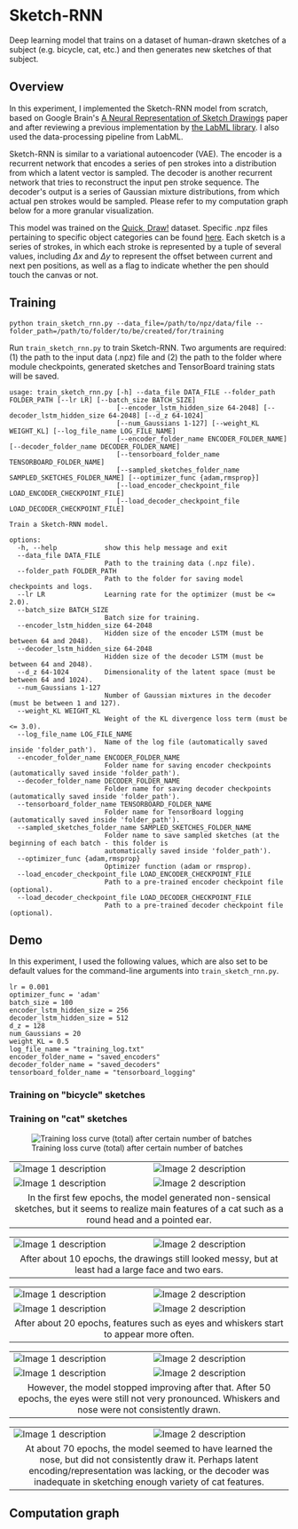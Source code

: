 
# Sketch-RNN

Deep learning model that trains on a dataset of human-drawn sketches of a subject (e.g. bicycle, cat, etc.) and then generates new sketches of that subject. 

## Overview

In this experiment, I implemented the Sketch-RNN model from scratch, based on Google Brain's [A Neural Representation of Sketch Drawings](https://arxiv.org/pdf/1704.03477) paper and after reviewing a previous implementation by [the LabML library](https://nn.labml.ai/sketch_rnn/index.html). I also used the data-processing pipeline from LabML.

Sketch-RNN is similar to a variational autoencoder (VAE). The encoder is a recurrent network that encodes a series of pen strokes into a distribution from which a latent vector is sampled. The decoder is another recurrent network that tries to reconstruct the input pen stroke sequence. The decoder's output is a series of Gaussian mixture distributions, from which actual pen strokes would be sampled. Please refer to my computation graph below for a more granular visualization.

This model was trained on the [Quick, Draw!](https://github.com/googlecreativelab/quickdraw-dataset) dataset. Specific .npz files pertaining to specific object categories can be found [here](https://console.cloud.google.com/storage/browser/quickdraw_dataset/sketchrnn). Each sketch is a series of strokes, in which each stroke is represented by a tuple of several values, including $\Delta x$ and $\Delta y$ to represent the offset between current and next pen positions, as well as a flag to indicate whether the pen should touch the canvas or not.

## Training

```
python train_sketch_rnn.py --data_file=/path/to/npz/data/file --folder_path=/path/to/folder/to/be/created/for/training
```

Run `train_sketch_rnn.py` to train Sketch-RNN. Two arguments are required: (1) the path to the input data (.npz) file and (2) the path to the folder where module checkpoints, generated sketches and TensorBoard training stats will be saved.


```
usage: train_sketch_rnn.py [-h] --data_file DATA_FILE --folder_path FOLDER_PATH [--lr LR] [--batch_size BATCH_SIZE]
                           [--encoder_lstm_hidden_size 64-2048] [--decoder_lstm_hidden_size 64-2048] [--d_z 64-1024]
                           [--num_Gaussians 1-127] [--weight_KL WEIGHT_KL] [--log_file_name LOG_FILE_NAME]
                           [--encoder_folder_name ENCODER_FOLDER_NAME] [--decoder_folder_name DECODER_FOLDER_NAME]
                           [--tensorboard_folder_name TENSORBOARD_FOLDER_NAME]
                           [--sampled_sketches_folder_name SAMPLED_SKETCHES_FOLDER_NAME] [--optimizer_func {adam,rmsprop}]
                           [--load_encoder_checkpoint_file LOAD_ENCODER_CHECKPOINT_FILE]
                           [--load_decoder_checkpoint_file LOAD_DECODER_CHECKPOINT_FILE]

Train a Sketch-RNN model.

options:
  -h, --help            show this help message and exit
  --data_file DATA_FILE
                        Path to the training data (.npz file).
  --folder_path FOLDER_PATH
                        Path to the folder for saving model checkpoints and logs.
  --lr LR               Learning rate for the optimizer (must be <= 2.0).
  --batch_size BATCH_SIZE
                        Batch size for training.
  --encoder_lstm_hidden_size 64-2048
                        Hidden size of the encoder LSTM (must be between 64 and 2048).
  --decoder_lstm_hidden_size 64-2048
                        Hidden size of the decoder LSTM (must be between 64 and 2048).
  --d_z 64-1024         Dimensionality of the latent space (must be between 64 and 1024).
  --num_Gaussians 1-127
                        Number of Gaussian mixtures in the decoder (must be between 1 and 127).
  --weight_KL WEIGHT_KL
                        Weight of the KL divergence loss term (must be <= 3.0).
  --log_file_name LOG_FILE_NAME
                        Name of the log file (automatically saved inside 'folder_path').
  --encoder_folder_name ENCODER_FOLDER_NAME
                        Folder name for saving encoder checkpoints (automatically saved inside 'folder_path').
  --decoder_folder_name DECODER_FOLDER_NAME
                        Folder name for saving decoder checkpoints (automatically saved inside 'folder_path').
  --tensorboard_folder_name TENSORBOARD_FOLDER_NAME
                        Folder name for TensorBoard logging (automatically saved inside 'folder_path').
  --sampled_sketches_folder_name SAMPLED_SKETCHES_FOLDER_NAME
                        Folder name to save sampled sketches (at the beginning of each batch - this folder is
                        automatically saved inside 'folder_path').
  --optimizer_func {adam,rmsprop}
                        Optimizer function (adam or rmsprop).
  --load_encoder_checkpoint_file LOAD_ENCODER_CHECKPOINT_FILE
                        Path to a pre-trained encoder checkpoint file (optional).
  --load_decoder_checkpoint_file LOAD_DECODER_CHECKPOINT_FILE
                        Path to a pre-trained decoder checkpoint file (optional).
```

## Demo

In this experiment, I used the following values, which are also set to be default values for the command-line arguments into `train_sketch_rnn.py`.

```
lr = 0.001
optimizer_func = 'adam'
batch_size = 100
encoder_lstm_hidden_size = 256
decoder_lstm_hidden_size = 512
d_z = 128
num_Gaussians = 20
weight_KL = 0.5
log_file_name = "training_log.txt"
encoder_folder_name = "saved_encoders"
decoder_folder_name = "saved_decoders"
tensorboard_folder_name = "tensorboard_logging"
```


### Training on "bicycle" sketches

### Training on "cat" sketches


<figure>
  <img src="tensorboard_cat_sketches.png" alt="Training loss curve (total) after certain number of batches">
  <figcaption>Training loss curve (total) after certain number of batches</figcaption>
</figure>


<table>
  <tr>
    <td><img src="sampled_sketches_cats\before_epoch3_batch400.png" alt="Image 1 description"></td>
    <td><img src="sampled_sketches_cats\before_epoch3_batch500.png" alt="Image 2 description"></td>
    </tr>
    <tr></tr>
    <tr>
    <td><img src="sampled_sketches_cats\before_epoch3_batch600.png" alt="Image 1 description"></td>
    <td><img src="sampled_sketches_cats\before_epoch4_batch0.png" alt="Image 2 description"></td>
    </tr>
    <tr></tr>
  <tr>
    <td colspan="2" style="text-align: center;">In the first few epochs, the model generated non-sensical sketches, but it seems to realize main features of a cat such as a round head and a pointed ear.</td>
  </tr>
</table>

<table>
  <tr>
    <td><img src="sampled_sketches_cats\before_epoch11_batch100.png" alt="Image 1 description"></td>
    <td><img src="sampled_sketches_cats\before_epoch11_batch200.png" alt="Image 2 description"></td>
  </tr>
    
  <tr></tr>

  <tr>
    <td colspan="2" style="text-align: center;">After about 10 epochs, the drawings still looked messy, but at least had a large face and two ears.</td>
  </tr>
</table>

<table>
  <tr>
    <td><img src="sampled_sketches_cats\before_epoch22_batch0.png" alt="Image 1 description"></td>
    <td><img src="sampled_sketches_cats\before_epoch22_batch100.png" alt="Image 2 description"></td>
    </tr>
    <tr></tr>
    <tr>
    <td><img src="sampled_sketches_cats\before_epoch22_batch300.png" alt="Image 1 description"></td>
    <td><img src="sampled_sketches_cats\before_epoch22_batch400.png" alt="Image 2 description"></td>
    </tr>
    <tr></tr>
  <tr>
    <td colspan="2" style="text-align: center;">After about 20 epochs, features such as eyes and whiskers start to appear more often.</td>
  </tr>
</table>

<table>
  <tr>
    <td><img src="sampled_sketches_cats\before_epoch51_batch300.png" alt="Image 1 description"></td>
    <td><img src="sampled_sketches_cats\before_epoch51_batch600.png" alt="Image 2 description"></td>
    </tr>
    <tr></tr>
    <tr>
    <td><img src="sampled_sketches_cats\before_epoch52_batch300.png" alt="Image 1 description"></td>
    <td><img src="sampled_sketches_cats\before_epoch55_batch200.png" alt="Image 2 description"></td>
    </tr>
    <tr></tr>
  <tr>
    <td colspan="2" style="text-align: center;">However, the model stopped improving after that. After 50 epochs, the eyes were still not very pronounced. Whiskers and nose were not consistently drawn.</td>
  </tr>
</table>


<table>
  <tr>
    <td><img src="sampled_sketches_cats\before_epoch70_batch200.png" alt="Image 1 description"></td>
    <td><img src="sampled_sketches_cats\before_epoch70_batch500.png" alt="Image 2 description"></td>
    </tr>
  <tr></tr>
  <tr>
    <td colspan="2" style="text-align: center;">At about 70 epochs, the model seemed to have learned the nose, but did not consistently draw it. Perhaps latent encoding/representation was lacking, or the decoder was inadequate in sketching enough variety of cat features.</td>
  </tr>
</table>


## Computation graph